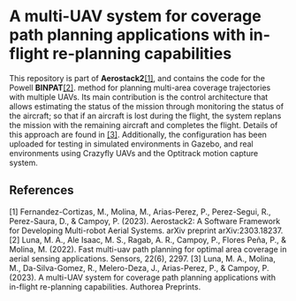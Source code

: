 # A multi-UAV system for coverage path planning applications with in-flight re-planning capabilities
This repository is part of **Aerostack2**[[1]](#1), and contains the code for the Powell **BINPAT**[[2]](#2).  method for planning multi-area coverage trajectories with multiple UAVs. Its main contribution is the control architecture that allows estimating the status of the mission through monitoring the status of the aircraft; so that if an aircraft is lost during the flight, the system replans the mission with the remaining aircraft and completes the flight.
Details of this approach are found in [[3]](#3).
Additionally, the configuration has been uploaded for testing in simulated environments in Gazebo, and real environments using Crazyfly UAVs and the Optitrack motion capture system.

## References
<a id="1">[1]</a> 
Fernandez-Cortizas, M., Molina, M., Arias-Perez, P., Perez-Segui, R., Perez-Saura, D., & Campoy, P. (2023). Aerostack2: A Software Framework for Developing Multi-robot Aerial Systems. arXiv preprint arXiv:2303.18237.
<a id="2">[2]</a> 
Luna, M. A., Ale Isaac, M. S., Ragab, A. R., Campoy, P., Flores Peña, P., & Molina, M. (2022). Fast multi-uav path planning for optimal area coverage in aerial sensing applications. Sensors, 22(6), 2297.
<a id="3">[3]</a> 
Luna, M. A., Molina, M., Da-Silva-Gomez, R., Melero-Deza, J., Arias-Perez, P., & Campoy, P. (2023). A multi-UAV system for coverage path planning applications with in-flight re-planning capabilities. Authorea Preprints.

